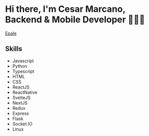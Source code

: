 # Hi there, I'm Cesar Marcano, Backend & Mobile Developer 🧑🏻‍💻
<a href="#">Epale</a>
## Skills
- Javascript
- Python
- Typescript
- HTML
- CSS
- ReactJS
- ReactNative
- SvelteJS
- NextJS
- Redux
- Express
- Flask
- Socket.IO
- Linux

